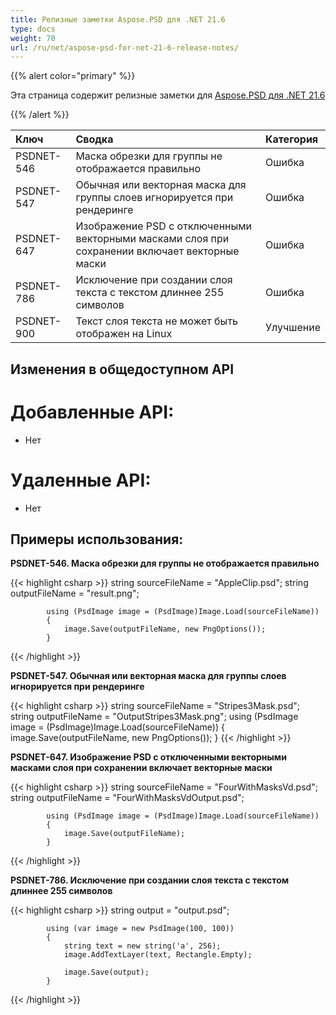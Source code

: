 ```yaml
---
title: Релизные заметки Aspose.PSD для .NET 21.6
type: docs
weight: 70
url: /ru/net/aspose-psd-for-net-21-6-release-notes/
---
```


{{% alert color="primary" %}} 

Эта страница содержит релизные заметки для [Aspose.PSD для .NET 21.6](https://www.nuget.org/packages/Aspose.PSD/)

{{% /alert %}} 

|**Ключ**|**Сводка**|**Категория**|
| :- | :- | :- |
|PSDNET-546|Маска обрезки для группы не отображается правильно|Ошибка|
|PSDNET-547|Обычная или векторная маска для группы слоев игнорируется при рендеринге|Ошибка|
|PSDNET-647|Изображение PSD с отключенными векторными масками слоя при сохранении включает векторные маски|Ошибка|
|PSDNET-786|Исключение при создании слоя текста с текстом длиннее 255 символов|Ошибка|
|PSDNET-900|Текст слоя текста не может быть отображен на Linux|Улучшение|

## **Изменения в общедоступном API**
# **Добавленные API:**
- Нет

# **Удаленные API:**
- Нет

## **Примеры использования:**

**PSDNET-546. Маска обрезки для группы не отображается правильно**

{{< highlight csharp >}}
            string sourceFileName = "AppleClip.psd";
            string outputFileName = "result.png";

            using (PsdImage image = (PsdImage)Image.Load(sourceFileName))
            {
                image.Save(outputFileName, new PngOptions());
            }
{{< /highlight >}}

**PSDNET-547. Обычная или векторная маска для группы слоев игнорируется при рендеринге**

{{< highlight csharp >}}
        string sourceFileName = "Stripes3Mask.psd";
        string outputFileName = "OutputStripes3Mask.png";
        using (PsdImage image = (PsdImage)Image.Load(sourceFileName))
        {
            image.Save(outputFileName, new PngOptions());
        }
{{< /highlight >}}

**PSDNET-647. Изображение PSD с отключенными векторными масками слоя при сохранении включает векторные маски**

{{< highlight csharp >}}
            string sourceFileName = "FourWithMasksVd.psd";
            string outputFileName = "FourWithMasksVdOutput.psd";

            using (PsdImage image = (PsdImage)Image.Load(sourceFileName))
            {
                image.Save(outputFileName);
            }
{{< /highlight >}}

**PSDNET-786. Исключение при создании слоя текста с текстом длиннее 255 символов**

{{< highlight csharp >}}
            string output = "output.psd";

            using (var image = new PsdImage(100, 100))
            {
                string text = new string('a', 256);
                image.AddTextLayer(text, Rectangle.Empty);

                image.Save(output);
            }
{{< /highlight >}}
